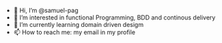 - 👋 Hi, I’m @samuel-pag
- 👀 I’m interested in functional Programming, BDD and continous delivery
- 🌱 I’m currently learning domain driven desigm
- 📫 How to reach me: my email in my profile

<!---
samuel-pag/samuel-pag is a ✨ special ✨ repository because its `README.md` (this file) appears on your GitHub profile.
You can click the Preview link to take a look at your changes.
--->
